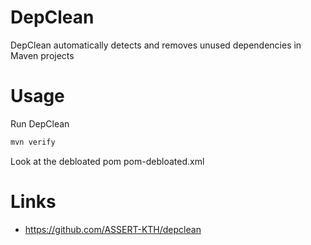 # DepClean

DepClean automatically detects and removes unused dependencies in Maven projects

# Usage

Run DepClean

```bash
mvn verify
``` 

Look at the debloated pom pom-debloated.xml

# Links

- https://github.com/ASSERT-KTH/depclean